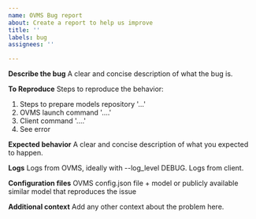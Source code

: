 ```yaml
---
name: OVMS Bug report
about: Create a report to help us improve
title: ''
labels: bug
assignees: ''

---
```


**Describe the bug**
A clear and concise description of what the bug is.

**To Reproduce**
Steps to reproduce the behavior:
1. Steps to prepare models repository '...'
2. OVMS launch command '....'
3. Client command '....'
4. See error

**Expected behavior**
A clear and concise description of what you expected to happen.

**Logs**
Logs from OVMS, ideally with --log_level DEBUG. Logs from client.

**Configuration files**
OVMS config.json file + model or publicly available similar model that reproduces the issue

**Additional context**
Add any other context about the problem here.
